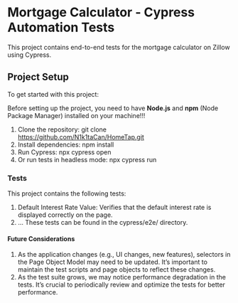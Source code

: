 # Mortgage Calculator - Cypress Automation Tests

This project contains end-to-end tests for the mortgage calculator on Zillow using Cypress.

## Project Setup

To get started with this project:

Before setting up the project, you need to have **Node.js** and **npm** (Node Package Manager) installed on your machine!!!

1. Clone the repository:
   git clone https://github.com/N1k1taCan/HomeTap.git
2. Install dependencies: 
   npm install
3. Run Cypress: 
   npx cypress open
4. Or run tests in headless mode: 
   npx cypress run

### Tests
This project contains the following tests:

1. Default Interest Rate Value: Verifies that the default interest rate is displayed correctly on the page.
2. ...
These tests can be found in the cypress/e2e/ directory.

#### Future Considerations

1.  As the application changes (e.g., UI changes, new features), selectors in the Page Object Model may need to be updated. It’s important to maintain the test scripts and page objects to reflect these changes.
2. As the test suite grows, we may notice performance degradation in the tests. It’s crucial to periodically review and optimize the tests for better performance.